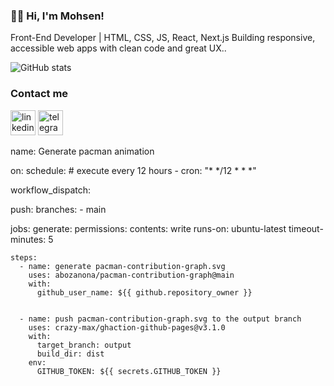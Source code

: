 ### 👨‍💻 Hi, I'm Mohsen!

Front-End Developer | HTML, CSS, JS, React, Next.js
Building responsive, accessible web apps with clean code and great UX..






![GitHub stats](https://github-readme-stats.vercel.app/api?username=mh3n&show_icons=true)  


### Contact me
[<img src='https://img.icons8.com/color/48/000000/linkedin-circled--v1.png' alt='linkedin' height='40'>](https://www.linkedin.com/in/mh3n/)    [<img src='https://img.icons8.com/color/48/000000/telegram-app--v1.png' alt='telegram' height='40'>](https://t.me/Seyedmh3n) 

name: Generate pacman animation

on:
  schedule: # execute every 12 hours
    - cron: "* */12 * * *"

  workflow_dispatch:

  push:
    branches:
    - main

jobs:
  generate:
    permissions:
      contents: write
    runs-on: ubuntu-latest
    timeout-minutes: 5

    steps:
      - name: generate pacman-contribution-graph.svg
        uses: abozanona/pacman-contribution-graph@main
        with:
          github_user_name: ${{ github.repository_owner }}


      - name: push pacman-contribution-graph.svg to the output branch
        uses: crazy-max/ghaction-github-pages@v3.1.0
        with:
          target_branch: output
          build_dir: dist
        env:
          GITHUB_TOKEN: ${{ secrets.GITHUB_TOKEN }}
